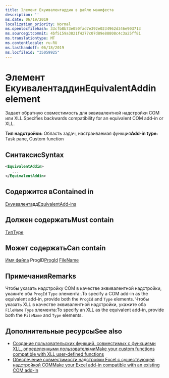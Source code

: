 ```yaml
---
title: Элемент Екуивалентаддин в файле манифеста
description: ''
ms.date: 06/19/2019
localization_priority: Normal
ms.openlocfilehash: 33cfb8b73e050fad7e392e0234962d346e903713
ms.sourcegitcommit: 4bf5159a3821f4277c07d89e88808c4c3a25ff81
ms.translationtype: MT
ms.contentlocale: ru-RU
ms.lasthandoff: 06/18/2019
ms.locfileid: "35059925"
---
```

# <a name="equivalentaddin-element"></a><span data-ttu-id="b3978-102">Элемент Екуивалентаддин</span><span class="sxs-lookup"><span data-stu-id="b3978-102">EquivalentAddin element</span></span>

<span data-ttu-id="b3978-103">Задает обратную совместимость для эквивалентной надстройки COM или XLL.</span><span class="sxs-lookup"><span data-stu-id="b3978-103">Specifies backwards compatibility for an equivalent COM add-in or XLL.</span></span>

<span data-ttu-id="b3978-104">**Тип надстройки:** Область задач, настраиваемая функция</span><span class="sxs-lookup"><span data-stu-id="b3978-104">**Add-in type:** Task pane, Custom function</span></span>

## <a name="syntax"></a><span data-ttu-id="b3978-105">Синтаксис</span><span class="sxs-lookup"><span data-stu-id="b3978-105">Syntax</span></span>

```XML
<EquivalentAddin>
   ...
</EquivalentAddin>
```

## <a name="contained-in"></a><span data-ttu-id="b3978-106">Содержится в</span><span class="sxs-lookup"><span data-stu-id="b3978-106">Contained in</span></span>

[<span data-ttu-id="b3978-107">Екуивалентадд</span><span class="sxs-lookup"><span data-stu-id="b3978-107">EquivalentAdd-ins</span></span>](equivalentaddins.md)

## <a name="must-contain"></a><span data-ttu-id="b3978-108">Должен содержать</span><span class="sxs-lookup"><span data-stu-id="b3978-108">Must contain</span></span>

[<span data-ttu-id="b3978-109">Тип</span><span class="sxs-lookup"><span data-stu-id="b3978-109">Type</span></span>](type.md)

## <a name="can-contain"></a><span data-ttu-id="b3978-110">Может содержать</span><span class="sxs-lookup"><span data-stu-id="b3978-110">Can contain</span></span>

<span data-ttu-id="b3978-111">[](progid.md)
[Имя файла](filename.md) ProgID</span><span class="sxs-lookup"><span data-stu-id="b3978-111">[ProgId](progid.md)
[FileName](filename.md)</span></span>

## <a name="remarks"></a><span data-ttu-id="b3978-112">Примечания</span><span class="sxs-lookup"><span data-stu-id="b3978-112">Remarks</span></span>

<span data-ttu-id="b3978-113">Чтобы указать надстройку COM в качестве эквивалентной надстройки, укажите оба `ProgId` `Type` элемента:.</span><span class="sxs-lookup"><span data-stu-id="b3978-113">To specify a COM add-in as the equivalent add-in, provide both the `ProgId` and `Type` elements.</span></span> <span data-ttu-id="b3978-114">Чтобы указать XLL в качестве эквивалентной надстройки, укажите оба `FileName` `Type` элемента:</span><span class="sxs-lookup"><span data-stu-id="b3978-114">To specify an XLL as the equivalent add-in, provide both the `FileName` and `Type` elements.</span></span>

## <a name="see-also"></a><span data-ttu-id="b3978-115">Дополнительные ресурсы</span><span class="sxs-lookup"><span data-stu-id="b3978-115">See also</span></span>

- [<span data-ttu-id="b3978-116">Создание пользовательских функций, совместимых с функциями XLL, определенными пользователями</span><span class="sxs-lookup"><span data-stu-id="b3978-116">Make your custom functions compatible with XLL user-defined functions</span></span>](../../excel/make-custom-functions-compatible-with-xll-udf.md)
- [<span data-ttu-id="b3978-117">Обеспечение совместимости надстройки Excel с существующей надстройкой COM</span><span class="sxs-lookup"><span data-stu-id="b3978-117">Make your Excel add-in compatible with an existing COM add-in</span></span>](../../develop/make-office-add-in-compatible-with-existing-com-add-in.md)